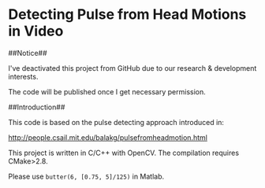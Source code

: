 Detecting Pulse from Head Motions in Video
===================

##Notice##

I've deactivated this project from GitHub due to our research & development interests.

The code will be published once I get necessary permission.

##Introduction##

This code is based on the pulse detecting approach introduced in:

http://people.csail.mit.edu/balakg/pulsefromheadmotion.html

This project is written in C/C++ with OpenCV. The compilation requires CMake>2.8. 

Please use `butter(6, [0.75, 5]/125)` in Matlab.

